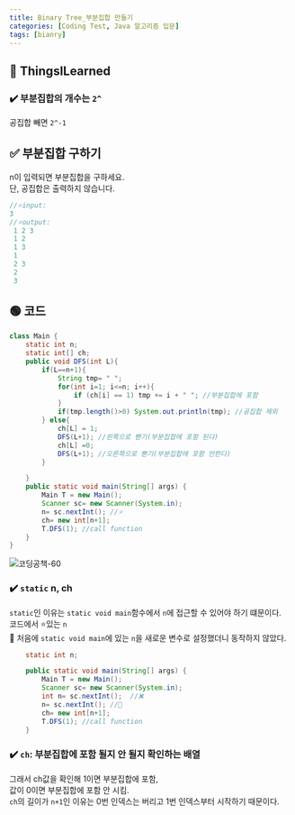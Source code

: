 ```yaml
---
title: Binary Tree_부분집합 만들기
categories: [Coding Test, Java 알고리즘 입문]
tags: [bianry]
---
```


## 🔵 ThingsILearned

### ✔️ 부분집합의 개수는 `2^`

공집합 빼면 `2^-1`

## ✅ 부분집합 구하기

n이 입력되면 부분집합을 구하세요. <br>
단, 공집합은 출력하지 않습니다. <br>

```java
//⭐️input:
3
//⭐️output:
 1 2 3
 1 2
 1 3
 1
 2 3
 2
 3
```

## 🟢 코드

```java
class Main {
    static int n;
    static int[] ch;
    public void DFS(int L){
        if(L==n+1){
            String tmp= " ";
            for(int i=1; i<=n; i++){
                if (ch[i] == 1) tmp += i + " "; //부분집합에 포함
            }
            if(tmp.length()>0) System.out.println(tmp); //공집합 제외
        } else{
            ch[L] = 1;
            DFS(L+1); //왼쪽으로 뻗기(부분집합에 포함 된다)
            ch[L] =0;
            DFS(L+1); //오른쪽으로 뻗기(부분집합에 포함 안한다)
        }

    }
    public static void main(String[] args) {
        Main T = new Main();
        Scanner sc= new Scanner(System.in);
        n= sc.nextInt(); //⭐️
        ch= new int[n+1];
        T.DFS(1); //call function
    }
}

```

![코딩공책-60](https://github.com/soheeparklee/Backend-shoppingMall-Mar2024/assets/97790983/4b96de81-2844-4f5e-82e3-24fcc7cd2389)

### ✔️ **`static` n, ch**

`static`인 이유는 `static void main`함수에서 `n`에 접근할 수 있어야 하기 떄문이다. <br>
코드에서 ⭐️있는 `n`  <br>
🔴 처음에 `static void main`에 있는 `n`을 새로운 변수로 설정했더니 동작하지 않았다.  <br>

```java
    static int n;

    public static void main(String[] args) {
        Main T = new Main();
        Scanner sc= new Scanner(System.in);
        int n= sc.nextInt();  //❌
        n= sc.nextInt(); //🔴
        ch= new int[n+1];
        T.DFS(1); //call function
    }
```

### ✔️ **`ch`: 부분집합에 포함 될지 안 될지 확인하는 배열**

그래서 ch값을 확인해 1이면 부분집합에 포함, <br>
값이 0이면 부분집합에 포함 안 시킴. <br>
`ch`의 길이가 `n+1`인 이유는 0번 인덱스는 버리고 1번 인덱스부터 시작하기 때문이다.<br>
